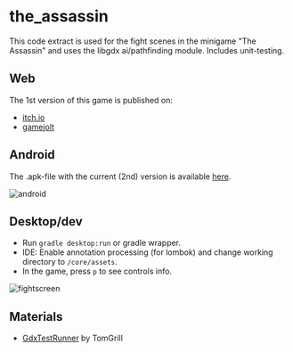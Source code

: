# the_assassin
This code extract is used for the fight scenes in the minigame "The Assassin" and uses the libgdx ai/pathfinding module.
Includes unit-testing.

## Web
The 1st version of this game is published on:
- [itch.io](https://joedoe.itch.io/the-assassin)
- [gamejolt](https://gamejolt.com/games/the_assassin/280607)

## Android
The .apk-file with the current (2nd) version is available [here](https://db.tt/wFGZXxgo4P).

![android](https://user-images.githubusercontent.com/26798159/55293566-0016cd80-53f8-11e9-836d-845c93f4f98c.PNG)

## Desktop/dev
- Run `gradle desktop:run` or gradle wrapper.
- IDE: Enable annotation processing (for lombok) and change working directory to `/core/assets`.
- In the game, press `p` to see controls info.

![fightscreen](https://user-images.githubusercontent.com/26798159/45308658-45d67c00-b522-11e8-8aa0-2dc7f547bc92.png)

## Materials
- [GdxTestRunner](https://github.com/TomGrill/gdx-testing) by TomGrill
